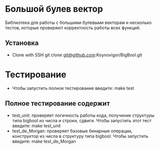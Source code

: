 # Большой булев вектор
Библиотека для работы с большими булевыми векторам и несколько тестов, которые проверяют корректность работы всех функций.
## Установка
+ Clone with SSH
    git clone git@github.com:Koynovigor/BigBool.git
# Тестирование
+ Чтобы запустить полное тестирование введите:
    make test
## Полное тестирование содержит
+ test_unit: проверяет логичность работы кода, получение структуры типа bigbool из числа и строки, сдвиги. Чтобы запустить этот тест введите:
    make test_unit
+ test_de_Morgan: проверяет базовые бинарные операции, конструктор из числа в структуру типа bigbool. Чтобы запустить введите:
    make test_de_Morgan